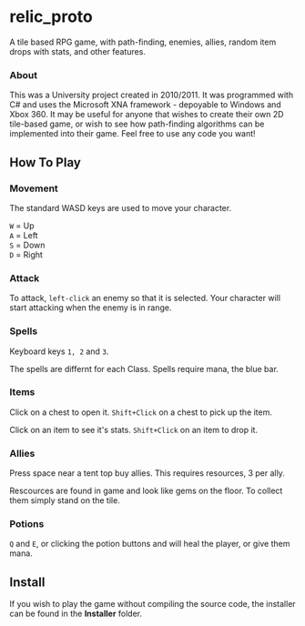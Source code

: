 # relic_proto

A tile based RPG game, with path-finding, enemies, allies, random item drops with stats, and other features.

### About

This was a University project created in 2010/2011. It was programmed with C# and uses the Microsoft XNA framework - depoyable to Windows and Xbox 360. It may be useful for anyone that wishes to create their own 2D tile-based game, or wish to see how path-finding algorithms can be implemented into their game. Feel free to use any code you want!

## How To Play  

### Movement

The standard WASD keys are used to move your character.

`W` = Up  
`A` = Left  
`S` = Down  
`D` = Right  

### Attack

To attack, `left-click` an enemy so that it is selected. Your character will start attacking when the enemy is in range.

### Spells

Keyboard keys `1, 2` and `3`.

The spells are differnt for each Class. Spells require mana, the blue bar.   

### Items

Click on a chest to open it. `Shift+Click` on a chest to pick up the item.

Click on an item to see it's stats. `Shift+Click` on an item to drop it.  

### Allies

Press space near a tent top buy allies. This requires resources, 3 per ally.

Rescources are found in game and look like gems on the floor. To collect them simply stand on the tile.  

### Potions

`Q` and `E`, or clicking the potion buttons and will heal the player, or give them mana.  


## Install

If you wish to play the game without compiling the source code, the installer can be found in the **Installer** folder.

